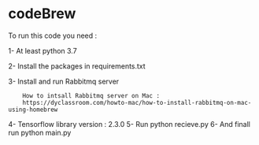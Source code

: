 # codeBrew

To run this code you need :

1- At least python 3.7

2- Install the packages in requirements.txt

3- Install and run Rabbitmq server 
       
        How to intsall Rabbitmq server on Mac : 
        https://dyclassroom.com/howto-mac/how-to-install-rabbitmq-on-mac-using-homebrew

4- Tensorflow library version : 2.3.0 
5- Run python recieve.py
6- And finall run python main.py
